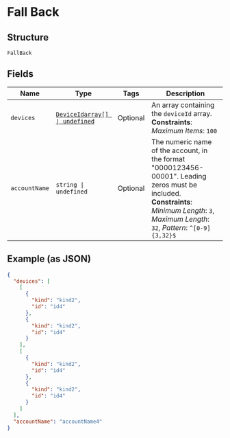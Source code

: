
# Fall Back

## Structure

`FallBack`

## Fields

| Name | Type | Tags | Description |
|  --- | --- | --- | --- |
| `devices` | [`DeviceIdarray[] \| undefined`](../../doc/models/device-idarray.md) | Optional | An array containing the `deviceId` array.<br>**Constraints**: *Maximum Items*: `100` |
| `accountName` | `string \| undefined` | Optional | The numeric name of the account, in the format "0000123456-00001". Leading zeros must be included.<br>**Constraints**: *Minimum Length*: `3`, *Maximum Length*: `32`, *Pattern*: `^[0-9]{3,32}$` |

## Example (as JSON)

```json
{
  "devices": [
    [
      {
        "kind": "kind2",
        "id": "id4"
      },
      {
        "kind": "kind2",
        "id": "id4"
      }
    ],
    [
      {
        "kind": "kind2",
        "id": "id4"
      },
      {
        "kind": "kind2",
        "id": "id4"
      }
    ]
  ],
  "accountName": "accountName4"
}
```

